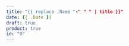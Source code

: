 ```yaml
---
title: "{{ replace .Name "-" " " | title }}"
date: {{ .Date }}
draft: true
product: true
id: "0"
---
```

